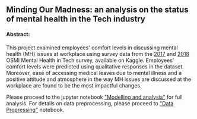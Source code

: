## Minding Our Madness: an analysis on the status of mental health in the Tech industry

#### Abstract:

This project examined employees' comfort levels in discussing mental health (MH) issues at workplace using survey data from the [2017](https://www.kaggle.com/osmihelp/osmi-mental-health-in-tech-survey-2017) and [2018](https://www.kaggle.com/osmihelp/osmi-mental-health-in-tech-survey-2018) OSMI Mental Health in Tech survey, available on Kaggle. Employees' comfort levels were predicted using qualitative responses in the dataset. Moreover, ease of accessing medical leaves due to mental illness and a positive attitude and atmosphere in the way MH issues are discussed at the workplace are found to be the most impactful changes.

Please proceed to the jupyter notebook ["Modelling and analysis"](https://github.com/nattiechan/mh_survey_analysis/blob/master/Modelling%20and%20analysis.ipynb) for full analysis. For details on data preprocessing, please proceed to ["Data Propressing"](https://github.com/nattiechan/mh_survey_analysis/blob/master/Data%20Preprocessing.ipynb) notebook.
